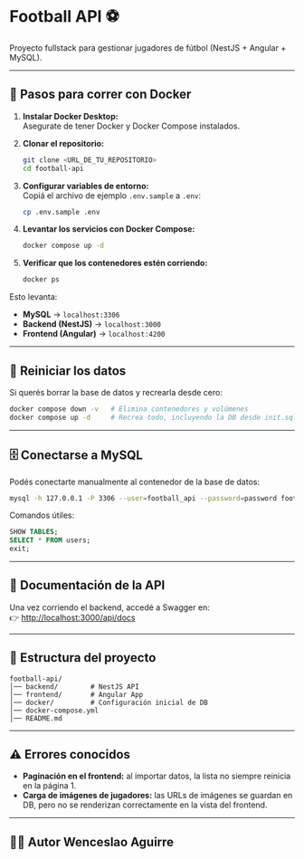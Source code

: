 # Football API ⚽️

Proyecto fullstack para gestionar jugadores de fútbol (NestJS + Angular + MySQL).

---

## 🚀 Pasos para correr con Docker

1. **Instalar Docker Desktop:**  
   Asegurate de tener Docker y Docker Compose instalados.

2. **Clonar el repositorio:**
   ```bash
   git clone <URL_DE_TU_REPOSITORIO>
   cd football-api
   ```

3. **Configurar variables de entorno:**  
   Copiá el archivo de ejemplo `.env.sample` a `.env`:
   ```bash
   cp .env.sample .env
   ```

4. **Levantar los servicios con Docker Compose:**
   ```bash
   docker compose up -d
   ```

5. **Verificar que los contenedores estén corriendo:**
   ```bash
   docker ps
   ```

Esto levanta:
- **MySQL** → `localhost:3306`  
- **Backend (NestJS)** → `localhost:3000`  
- **Frontend (Angular)** → `localhost:4200`  

---

## 🔄 Reiniciar los datos
Si querés borrar la base de datos y recrearla desde cero:
```bash
docker compose down -v   # Elimina contenedores y volúmenes
docker compose up -d     # Recrea todo, incluyendo la DB desde init.sql
```

---

## 🗄️ Conectarse a MySQL
Podés conectarte manualmente al contenedor de la base de datos:

```bash
mysql -h 127.0.0.1 -P 3306 --user=football_api --password=password football_db
```

Comandos útiles:
```sql
SHOW TABLES;
SELECT * FROM users;
exit;
```

---

## 📖 Documentación de la API
Una vez corriendo el backend, accedé a Swagger en:  
👉 [http://localhost:3000/api/docs](http://localhost:3000/api/docs)

---

## 📂 Estructura del proyecto
```
football-api/
│── backend/        # NestJS API
│── frontend/       # Angular App
│── docker/         # Configuración inicial de DB
│── docker-compose.yml
│── README.md
```

---

## ⚠️ Errores conocidos

- **Paginación en el frontend:** al importar datos, la lista no siempre reinicia en la página 1.  
- **Carga de imágenes de jugadores:** las URLs de imágenes se guardan en DB, pero no se renderizan correctamente en la vista del frontend.

---

## 👨‍💻 Autor **Wenceslao Aguirre**
